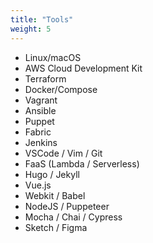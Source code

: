 ```yaml
---
title: "Tools"
weight: 5
---
```


- Linux/macOS
- AWS Cloud Development Kit
- Terraform
- Docker/Compose
- Vagrant
- Ansible
- Puppet
- Fabric
- Jenkins
- VSCode / Vim / Git
- FaaS (Lambda / Serverless)
- Hugo / Jekyll
- Vue.js
- Webkit / Babel
- NodeJS / Puppeteer
- Mocha / Chai / Cypress
- Sketch / Figma
